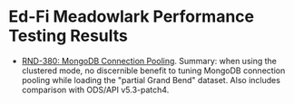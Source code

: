 # Ed-Fi Meadowlark Performance Testing Results

* [RND-380: MongoDB Connection Pooling](mongo-connection-pooling.md). Summary:
  when using the clustered mode, no discernible benefit to tuning MongoDB
  connection pooling while loading the "partial Grand Bend" dataset. Also
  includes comparison with ODS/API v5.3-patch4.
